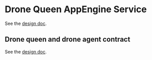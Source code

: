# Drone Queen AppEngine Service

See the [design doc](https://goto.google.com/skylab-drone-containerization).

## Drone queen and drone agent contract

See the [design doc](https://goto.google.com/skylab-drone-containerization).
